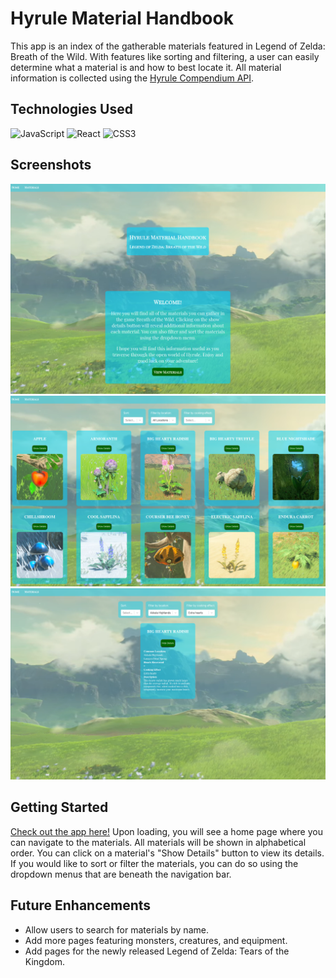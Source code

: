 # Hyrule Material Handbook

This app is an index of the gatherable materials featured in Legend of Zelda: Breath of the Wild. With features like sorting and filtering, a user can easily determine what a material is and how to best locate it. All material information is collected using the [Hyrule Compendium API](https://gadhagod.github.io/Hyrule-Compendium-API/#/).

## Technologies Used

![JavaScript](https://img.shields.io/badge/javascript-%23323330.svg?style=for-the-badge&logo=javascript&logoColor=%23F7DF1E)
![React](https://img.shields.io/badge/react-%2320232a.svg?style=for-the-badge&logo=react&logoColor=%2361DAFB)
![CSS3](https://img.shields.io/badge/css3-%231572B6.svg?style=for-the-badge&logo=css3&logoColor=white)

## Screenshots

![Home Page](./public/assets/HomePage.png)
![All Materials](./public/assets/AllMaterials.png)
![Filtered Materials](./public/assets/FilteredMaterials.png)

## Getting Started

[Check out the app here!](https://hyrule-material-handbook.netlify.app/) Upon loading, you will see a home page where you can navigate to the materials. All materials will be shown in alphabetical order. You can click on a material's "Show Details" button to view its details. If you would like to sort or filter the materials, you can do so using the dropdown menus that are beneath the navigation bar.

## Future Enhancements

- Allow users to search for materials by name.
- Add more pages featuring monsters, creatures, and equipment.
- Add pages for the newly released Legend of Zelda: Tears of the Kingdom.
